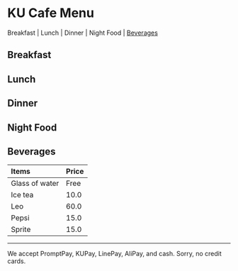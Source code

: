 # KU Cafe Menu
Breakfast | Lunch | Dinner | Night Food | [Beverages](#Beverages)

## Breakfast


## Lunch 


## Dinner


## Night Food


## Beverages
| Items | Price | 
|:----------|-----------|
| Glass of water | Free|
| Ice tea | 10.0| 
| Leo | 60.0| 
| Pepsi | 15.0 | 
| Sprite | 15.0| 



---

We accept PromptPay, KUPay, LinePay, AliPay, and cash. Sorry, no credit cards.
